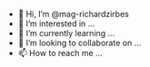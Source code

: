 - 👋 Hi, I’m @mag-richardzirbes
- 👀 I’m interested in ...
- 🌱 I’m currently learning ...
- 💞️ I’m looking to collaborate on ...
- 📫 How to reach me ...

<!---
mag-richardzirbes/mag-richardzirbes is a ✨ special ✨ repository because its `README.md` (this file) appears on your GitHub profile.
You can click the Preview link to take a look at your changes.
--->
